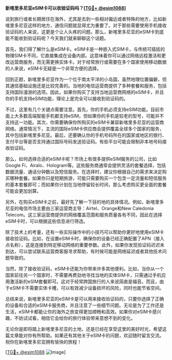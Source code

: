 **新喀里多尼亚eSIM卡可以收验证码吗？[[TG💪+ @esim1088](https://t.me/s/esim1088)]**

说到旅行或者长期居住在海外，尤其是去到一些相对偏远或者特殊的地方，比如新喀里多尼亚这样的地方，通信问题就显得尤为重要了。对于那些需要使用手机接收验证码的人来说，这更是个让人头疼的问题。那么，新喀里多尼亚的eSIM卡到底能不能收到验证码呢？今天我们就来聊聊这个话题。

首先，我们得了解什么是eSIM卡。eSIM卡是一种嵌入式SIM卡，与传统可插拔的物理SIM卡不同，它直接集成在设备内部。这意味着你可以通过网络远程激活和更改运营商服务，而无需更换实体卡。对于经常旅行或需要在多个国家使用移动数据的人来说，eSIM卡无疑是一个非常方便的选择。

回到正题，新喀里多尼亚作为一个位于南太平洋的小岛国，虽然地理位置偏僻，但其通信基础设施还是比较完善的。当地的电信运营商提供了多种套餐和服务，包括支持国际漫游的选项。因此，如果你购买了支持当地运营商网络的eSIM卡，并且你的手机支持eSIM功能，理论上是完全可以接收到验证码的。

不过，这里有几个关键点需要注意。首先，你的手机必须支持eSIM功能。目前市面上大多数高端智能手机都支持eSIM，但如果你的手机是较老的型号，可能并不支持这一功能。其次，你需要确保你所购买的eSIM卡兼容新喀里多尼亚的运营商网络。通常情况下，主流的国际eSIM卡供应商会提供覆盖全球多个国家的服务，其中包括新喀里多尼亚。最后，还要确认你的手机号码所在的国家或地区的银行、支付平台等是否支持通过国际号码发送验证码。有些平台可能会限制非本地号码接收验证码。

那么，如何选择合适的eSIM卡呢？市场上有很多提供eSIM服务的公司，比如Google Fi、Airalo、Hologram等。这些服务商通常会提供灵活的套餐选择，包括数据流量、通话分钟数以及短信服务。在选择时，建议你根据自己的需求来决定购买哪种套餐。如果你只是短期旅游，可能只需要购买一个包含一定流量和短信服务的基本套餐即可；而如果你计划在当地停留较长时间，那么考虑购买更全面的套餐可能会更加划算。

另外，在购买eSIM卡之前，最好先了解一下目的地的具体情况。例如，新喀里多尼亚的电信市场主要由三家运营商主导：Airtel、Orange和New Caledonia Telecom。这三家运营商提供的网络覆盖范围和服务质量各有不同，因此在选择eSIM卡时，可以根据这些信息进行筛选。

除了技术上的考量，还有一些实际操作中的小技巧可以帮助你更好地使用eSIM卡接收验证码。比如，在设置eSIM卡时，确保你的设备已经正确配置了APN（接入点名称），这是连接到特定移动网络的重要参数。此外，如果你发现验证码迟迟未到达，可以尝试联系运营商客服寻求帮助，有时候可能是网络延迟或者其他技术问题导致的。

当然，除了接收验证码，eSIM卡还能为你带来许多其他便利。比如，当你从一个国家前往另一个国家时，不需要再费劲地寻找当地的实体SIM卡，只需通过手机应用激活新的eSIM套餐即可。这对于经常跨国旅行的人来说简直是福音。而且，由于eSIM卡不需要实体卡槽，可以有效减少设备损坏的风险，同时也能节省空间。

总结来说，新喀里多尼亚的eSIM卡是可以用来接收验证码的，只要你选择了正确的设备和合适的eSIM卡服务商，并且注意了一些细节问题。无论是为了工作还是生活，eSIM卡都能让你的海外之旅变得更加顺畅和高效。如果你对eSIM卡感兴趣，不妨试试看，相信它会给你的旅行体验带来意想不到的变化。

无论你是即将踏上新喀里多尼亚的土地，还是已经在享受这里的美好时光，希望这篇文章能对你有所帮助。如果还有其他关于eSIM卡的问题，欢迎随时留言交流。祝你在新喀里多尼亚拥有愉快的旅程！

[[TG💪+ @esim1088](https://t.me/s/esim1088) ![Image](https://i.postimg.cc/4NQfJmqS/Snipaste-2025-05-13-00-14-12.png)]